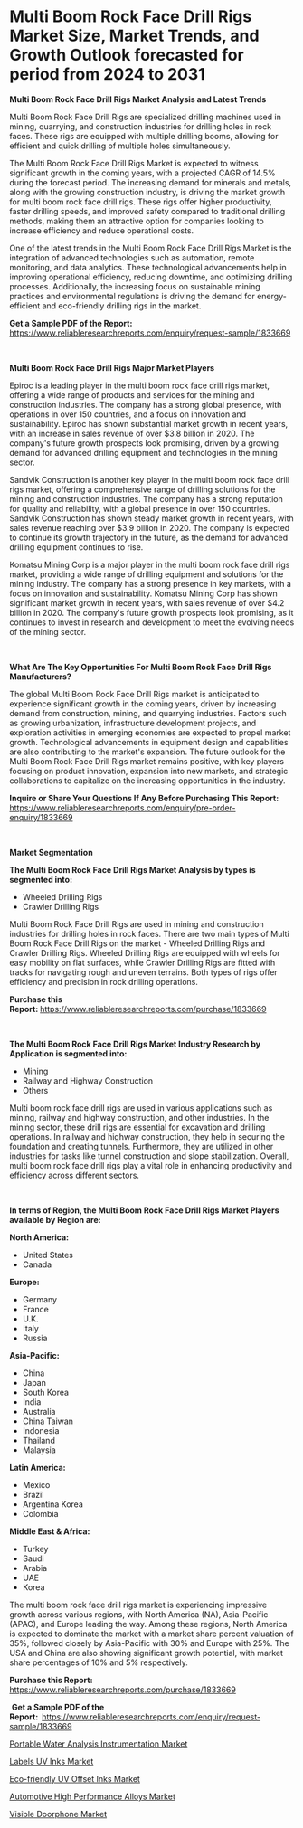 <p><h1>Multi Boom Rock Face Drill Rigs Market Size, Market Trends, and Growth Outlook forecasted for period from 2024 to 2031</h1></p><p><strong>Multi Boom Rock Face Drill Rigs Market Analysis and Latest Trends</strong></p>
<p><p>Multi Boom Rock Face Drill Rigs are specialized drilling machines used in mining, quarrying, and construction industries for drilling holes in rock faces. These rigs are equipped with multiple drilling booms, allowing for efficient and quick drilling of multiple holes simultaneously.</p><p>The Multi Boom Rock Face Drill Rigs Market is expected to witness significant growth in the coming years, with a projected CAGR of 14.5% during the forecast period. The increasing demand for minerals and metals, along with the growing construction industry, is driving the market growth for multi boom rock face drill rigs. These rigs offer higher productivity, faster drilling speeds, and improved safety compared to traditional drilling methods, making them an attractive option for companies looking to increase efficiency and reduce operational costs.</p><p>One of the latest trends in the Multi Boom Rock Face Drill Rigs Market is the integration of advanced technologies such as automation, remote monitoring, and data analytics. These technological advancements help in improving operational efficiency, reducing downtime, and optimizing drilling processes. Additionally, the increasing focus on sustainable mining practices and environmental regulations is driving the demand for energy-efficient and eco-friendly drilling rigs in the market.</p></p>
<p><strong>Get a Sample PDF of the Report:&nbsp;</strong> <a href="https://www.reliableresearchreports.com/enquiry/request-sample/1833669">https://www.reliableresearchreports.com/enquiry/request-sample/1833669</a></p>
<p>&nbsp;</p>
<p><strong>Multi Boom Rock Face Drill Rigs Major Market Players</strong></p>
<p><p>Epiroc is a leading player in the multi boom rock face drill rigs market, offering a wide range of products and services for the mining and construction industries. The company has a strong global presence, with operations in over 150 countries, and a focus on innovation and sustainability. Epiroc has shown substantial market growth in recent years, with an increase in sales revenue of over $3.8 billion in 2020. The company's future growth prospects look promising, driven by a growing demand for advanced drilling equipment and technologies in the mining sector.</p><p>Sandvik Construction is another key player in the multi boom rock face drill rigs market, offering a comprehensive range of drilling solutions for the mining and construction industries. The company has a strong reputation for quality and reliability, with a global presence in over 150 countries. Sandvik Construction has shown steady market growth in recent years, with sales revenue reaching over $3.9 billion in 2020. The company is expected to continue its growth trajectory in the future, as the demand for advanced drilling equipment continues to rise.</p><p>Komatsu Mining Corp is a major player in the multi boom rock face drill rigs market, providing a wide range of drilling equipment and solutions for the mining industry. The company has a strong presence in key markets, with a focus on innovation and sustainability. Komatsu Mining Corp has shown significant market growth in recent years, with sales revenue of over $4.2 billion in 2020. The company's future growth prospects look promising, as it continues to invest in research and development to meet the evolving needs of the mining sector.</p></p>
<p>&nbsp;</p>
<p><strong>What Are The Key Opportunities For Multi Boom Rock Face Drill Rigs Manufacturers?</strong></p>
<p><p>The global Multi Boom Rock Face Drill Rigs market is anticipated to experience significant growth in the coming years, driven by increasing demand from construction, mining, and quarrying industries. Factors such as growing urbanization, infrastructure development projects, and exploration activities in emerging economies are expected to propel market growth. Technological advancements in equipment design and capabilities are also contributing to the market's expansion. The future outlook for the Multi Boom Rock Face Drill Rigs market remains positive, with key players focusing on product innovation, expansion into new markets, and strategic collaborations to capitalize on the increasing opportunities in the industry.</p></p>
<p><strong>Inquire or Share Your Questions If Any Before Purchasing This Report:</strong> <a href="https://www.reliableresearchreports.com/enquiry/pre-order-enquiry/1833669">https://www.reliableresearchreports.com/enquiry/pre-order-enquiry/1833669</a></p>
<p>&nbsp;</p>
<p><strong>Market Segmentation</strong></p>
<p><strong>The Multi Boom Rock Face Drill Rigs Market Analysis by types is segmented into:</strong></p>
<p><ul><li>Wheeled Drilling Rigs</li><li>Crawler Drilling Rigs</li></ul></p>
<p><p>Multi Boom Rock Face Drill Rigs are used in mining and construction industries for drilling holes in rock faces. There are two main types of Multi Boom Rock Face Drill Rigs on the market - Wheeled Drilling Rigs and Crawler Drilling Rigs. Wheeled Drilling Rigs are equipped with wheels for easy mobility on flat surfaces, while Crawler Drilling Rigs are fitted with tracks for navigating rough and uneven terrains. Both types of rigs offer efficiency and precision in rock drilling operations.</p></p>
<p><strong>Purchase this Report:&nbsp;</strong><a href="https://www.reliableresearchreports.com/purchase/1833669">https://www.reliableresearchreports.com/purchase/1833669</a></p>
<p>&nbsp;</p>
<p><strong>The Multi Boom Rock Face Drill Rigs Market Industry Research by Application is segmented into:</strong></p>
<p><ul><li>Mining</li><li>Railway and Highway Construction</li><li>Others</li></ul></p>
<p><p>Multi boom rock face drill rigs are used in various applications such as mining, railway and highway construction, and other industries. In the mining sector, these drill rigs are essential for excavation and drilling operations. In railway and highway construction, they help in securing the foundation and creating tunnels. Furthermore, they are utilized in other industries for tasks like tunnel construction and slope stabilization. Overall, multi boom rock face drill rigs play a vital role in enhancing productivity and efficiency across different sectors.</p></p>
<p>&nbsp;</p>
<p><strong>In terms of Region, the Multi Boom Rock Face Drill Rigs Market Players available by Region are:</strong></p>
<p>
    <p> <strong> North America: </strong>
        <ul>
            <li>United States</li>
            <li>Canada</li>
        </ul>
        </p> 
    <p> <strong> Europe: </strong>
        <ul>
            <li>Germany</li>
            <li>France</li>
            <li>U.K.</li>
            <li>Italy</li>
            <li>Russia</li>
        </ul>
        </p> 
    <p> <strong> Asia-Pacific: </strong>
        <ul>
            <li>China</li>
            <li>Japan</li>
            <li>South Korea</li>
            <li>India</li>
            <li>Australia</li>
            <li>China Taiwan</li>
            <li>Indonesia</li>
            <li>Thailand</li>
            <li>Malaysia</li>
        </ul>
        </p> 
    <p> <strong> Latin America: </strong>
        <ul>
            <li>Mexico</li>
            <li>Brazil</li>
            <li>Argentina Korea</li>
            <li>Colombia</li>
        </ul>
        </p> 
    <p> <strong> Middle East & Africa: </strong>
        <ul>
            <li>Turkey</li>
            <li>Saudi</li>
            <li>Arabia</li>
            <li>UAE</li>
            <li>Korea</li>
        </ul>
    </p>
    </p>
<p><p>The multi boom rock face drill rigs market is experiencing impressive growth across various regions, with North America (NA), Asia-Pacific (APAC), and Europe leading the way. Among these regions, North America is expected to dominate the market with a market share percent valuation of 35%, followed closely by Asia-Pacific with 30% and Europe with 25%. The USA and China are also showing significant growth potential, with market share percentages of 10% and 5% respectively.</p></p>
<p><strong>Purchase this Report: </strong><a href="https://www.reliableresearchreports.com/purchase/1833669">https://www.reliableresearchreports.com/purchase/1833669</a></p>
<p>&nbsp;<strong>Get a Sample PDF of the Report:&nbsp;&nbsp;</strong><a href="https://www.reliableresearchreports.com/enquiry/request-sample/1833669">https://www.reliableresearchreports.com/enquiry/request-sample/1833669</a></p>
<p><strong></strong></p>
<p><p><a href="https://github.com/gdfhhhj/Market-Research-Report-List-3/blob/main/portable-water-analysis-instrumentation-market.md">Portable Water Analysis Instrumentation Market</a></p><p><a href="https://github.com/RichRobinson5/Market-Research-Report-List-3/blob/main/labels-uv-inks-market.md">Labels UV Inks Market</a></p><p><a href="https://github.com/singletonthaxterkelliehr2df/Market-Research-Report-List-1/blob/main/eco-friendly-uv-offset-inks-market.md">Eco-friendly UV Offset Inks Market</a></p><p><a href="https://github.com/kufem1/Market-Research-Report-List-1/blob/main/automotive-high-performance-alloys-market.md">Automotive High Performance Alloys Market</a></p><p><a href="https://github.com/kosella/Market-Research-Report-List-2/blob/main/visible-doorphone-market.md">Visible Doorphone Market</a></p></p>